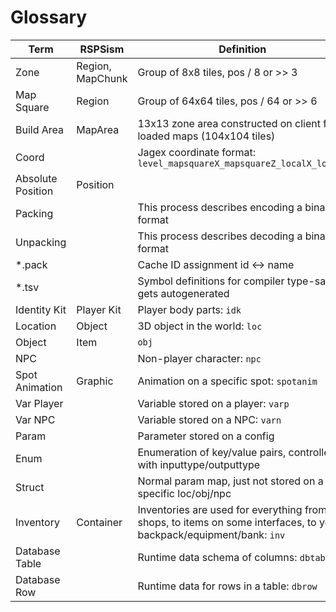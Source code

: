 # Glossary

| Term | RSPSism | Definition | Example |
| - | - | - | - |
| Zone | Region, MapChunk | Group of 8x8 tiles, pos / 8 or >> 3 | |
| Map Square | Region | Group of 64x64 tiles, pos / 64 or >> 6 | |
| Build Area | MapArea | 13x13 zone area constructed on client from loaded maps (104x104 tiles) | |
| Coord | | Jagex coordinate format: `level_mapsquareX_mapsquareZ_localX_localZ`| `0_50_50_22_22` - Lumbridge Castle |
| Absolute Position | Position | | `[3222, 3222, 0]` - Lumbridge Castle |
| Packing | | This process describes encoding a binary format | |
| Unpacking | | This process describes decoding a binary format | |
| *.pack | | Cache ID assignment id <-> name | | |
| *.tsv | | Symbol definitions for compiler type-safety, gets autogenerated | |
| Identity Kit | Player Kit | Player body parts: `idk` | |
| Location | Object | 3D object in the world: `loc` | Door |
| Object | Item | `obj` | Coins |
| NPC | | Non-player character: `npc` | Hans |
| Spot Animation | Graphic | Animation on a specific spot: `spotanim` | |
| Var Player | | Variable stored on a player: `varp` | |
| Var NPC | | Variable stored on a NPC: `varn` | |
| Param | | Parameter stored on a config | |
| Enum | | Enumeration of key/value pairs, controlled with inputtype/outputtype | |
| Struct | | Normal param map, just not stored on a specific loc/obj/npc | |
| Inventory | Container | Inventories are used for everything from shops, to items on some interfaces, to your backpack/equipment/bank: `inv` | |
| Database Table | | Runtime data schema of columns: `dbtable` | See `data/src/scripts/music/music.dbtable` |
| Database Row | | Runtime data for rows in a table: `dbrow` | See `data/src/scripts/music/music.dbrow` |
